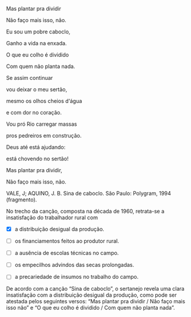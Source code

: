 

Mas plantar pra dividir

Não faço mais isso, não.

Eu sou um pobre caboclo,

Ganho a vida na enxada.

O que eu colho é dividido

Com quem não planta nada.

Se assim continuar

vou deixar o meu sertão,

mesmo os olhos cheios d‘água

e com dor no coração.

Vou pró Rio carregar massas

pros pedreiros em construção.

Deus até está ajudando:

está chovendo no sertão!

Mas plantar pra dividir,

Não faço mais isso, não.

VALE, J; AQUINO, J. B. Sina de caboclo. São Paulo: Polygram, 1994 (fragmento).

No trecho da canção, composta na década de 1960, retrata-se a insatisfação do trabalhador rural com



- [x] a distribuição desigual da produção.
- [ ] os financiamentos feitos ao produtor rural.
- [ ] a ausência de escolas técnicas no campo.
- [ ] os empecilhos advindos das secas prolongadas.
- [ ] a precariedade de insumos no trabalho do campo.


De acordo com a canção “Sina de caboclo”, o sertanejo revela uma clara insatisfação com a distribuição desigual da produção, como pode ser atestada pelos seguintes versos: “Mas plantar pra dividir / Não faço mais isso não” e “O que eu colho é dividido / Com quem não planta nada”.
